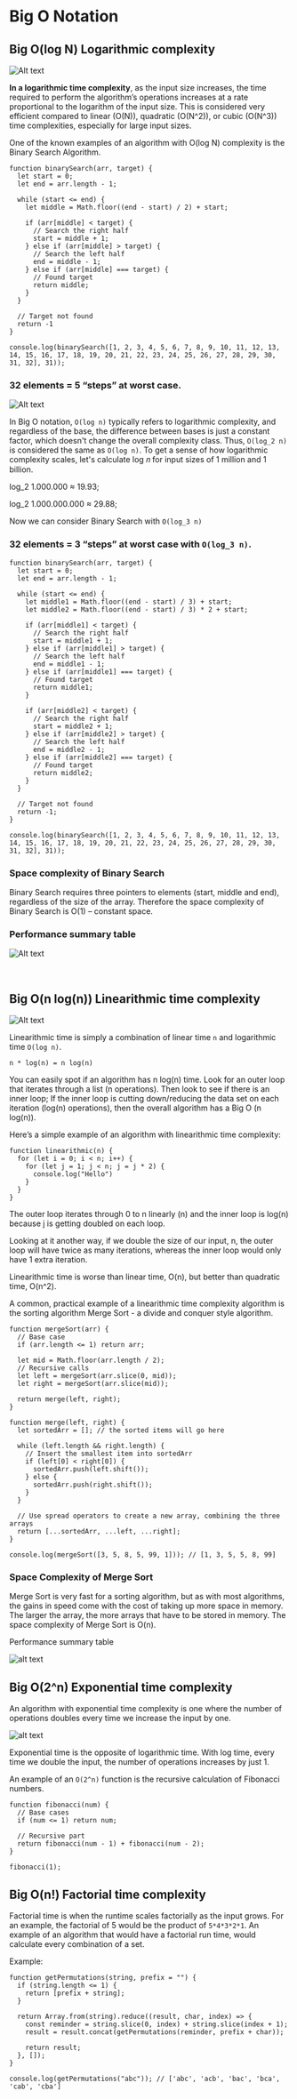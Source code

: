 # Big O Notation

## Big O(log N) Logarithmic complexity

![Alt text](https://media.geeksforgeeks.org/wp-content/cdn-uploads/20220812122843/Logarithmic-time-complexity-blog-1.jpg "a title")

**In a logarithmic time complexity**, as the input size increases, the time required to perform the algorithm’s operations increases at a rate proportional to the logarithm of the input size. This is considered very efficient compared to linear (O(N)), quadratic (O(N^2)), or cubic (O(N^3)) time complexities, especially for large input sizes.

One of the known examples of an algorithm with O(log N) complexity is the Binary Search Algorithm.

```
function binarySearch(arr, target) {
  let start = 0;
  let end = arr.length - 1;

  while (start <= end) {
    let middle = Math.floor((end - start) / 2) + start;

    if (arr[middle] < target) {
      // Search the right half
      start = middle + 1;
    } else if (arr[middle] > target) {
      // Search the left half
      end = middle - 1;
    } else if (arr[middle] === target) {
      // Found target
      return middle;
    }
  }

  // Target not found
  return -1
}

console.log(binarySearch([1, 2, 3, 4, 5, 6, 7, 8, 9, 10, 11, 12, 13, 14, 15, 16, 17, 18, 19, 20, 21, 22, 23, 24, 25, 26, 27, 28, 29, 30, 31, 32], 31));
```

### 32 elements = 5 “steps” at worst case.

![Alt text](https://www.doabledanny.com/static/c42dbf1ed557c9c70320b7f61c577df7/2.png "a title")

In Big O notation, `O(log n)` typically refers to logarithmic complexity, and regardless of the base, the difference between bases is just a constant factor, which doesn't change the overall complexity class. Thus, `O(log_2 n)` is considered the same as `O(log n)`.
To get a sense of how logarithmic complexity scales, let's calculate log ⁡𝑛 for input sizes of 1 million and 1 billion.

log_2 1.000.000 ≈ 19.93;

log_2 1.000.000.000 ≈ 29.88;

Now we can consider Binary Search with `O(log_3 n)`

### 32 elements = 3 “steps” at worst case with `O(log_3 n)`.

```
function binarySearch(arr, target) {
  let start = 0;
  let end = arr.length - 1;

  while (start <= end) {
    let middle1 = Math.floor((end - start) / 3) + start;
    let middle2 = Math.floor((end - start) / 3) * 2 + start;

    if (arr[middle1] < target) {
      // Search the right half
      start = middle1 + 1;
    } else if (arr[middle1] > target) {
      // Search the left half
      end = middle1 - 1;
    } else if (arr[middle1] === target) {
      // Found target
      return middle1;
    }

    if (arr[middle2] < target) {
      // Search the right half
      start = middle2 + 1;
    } else if (arr[middle2] > target) {
      // Search the left half
      end = middle2 - 1;
    } else if (arr[middle2] === target) {
      // Found target
      return middle2;
    }
  }

  // Target not found
  return -1;
}

console.log(binarySearch([1, 2, 3, 4, 5, 6, 7, 8, 9, 10, 11, 12, 13, 14, 15, 16, 17, 18, 19, 20, 21, 22, 23, 24, 25, 26, 27, 28, 29, 30, 31, 32], 31));
```

### Space complexity of Binary Search

Binary Search requires three pointers to elements (start, middle and end), regardless of the size of the array. Therefore the space complexity of Binary Search is O(1) – constant space.

### Performance summary table

![Alt text](https://www.doabledanny.com/static/91fbf40689fbdf195daefe5137621948/a9693/3.png "a title")

<br />

## Big O(n log(n)) Linearithmic time complexity

![Alt text](https://miro.medium.com/v2/resize:fit:1358/1*dWet_YU-5072Kcko7LzsuQ.jpeg "a title")

Linearithmic time is simply a combination of linear time `n` and logarithmic time `O(log n)`.

`n * log(n) = n log(n)`

You can easily spot if an algorithm has n log(n) time. Look for an outer loop that iterates through a list (n operations). Then look to see if there is an inner loop; If the inner loop is cutting down/reducing the data set on each iteration (log(n) operations), then the overall algorithm has a Big O (n log(n)).

Here’s a simple example of an algorithm with linearithmic time complexity:

```
function linearithmic(n) {
  for (let i = 0; i < n; i++) {
    for (let j = 1; j < n; j = j * 2) {
      console.log("Hello")
    }
  }
}
```

The outer loop iterates through 0 to n linearly (n) and the inner loop is log(n) because j is getting doubled on each loop.

Looking at it another way, if we double the size of our input, n, the outer loop will have twice as many iterations, whereas the inner loop would only have 1 extra iteration.

Linearithmic time is worse than linear time, O(n), but better than quadratic time, O(n^2).

A common, practical example of a linearithmic time complexity algorithm is the sorting algorithm Merge Sort - a divide and conquer style algorithm.

```
function mergeSort(arr) {
  // Base case
  if (arr.length <= 1) return arr;

  let mid = Math.floor(arr.length / 2);
  // Recursive calls
  let left = mergeSort(arr.slice(0, mid));
  let right = mergeSort(arr.slice(mid));

  return merge(left, right);
}

function merge(left, right) {
  let sortedArr = []; // the sorted items will go here

  while (left.length && right.length) {
    // Insert the smallest item into sortedArr
    if (left[0] < right[0]) {
      sortedArr.push(left.shift());
    } else {
      sortedArr.push(right.shift());
    }
  }

  // Use spread operators to create a new array, combining the three arrays
  return [...sortedArr, ...left, ...right];
}

console.log(mergeSort([3, 5, 8, 5, 99, 1])); // [1, 3, 5, 5, 8, 99]
```

### Space Complexity of Merge Sort

Merge Sort is very fast for a sorting algorithm, but as with most algorithms, the gains in speed come with the cost of taking up more space in memory. The larger the array, the more arrays that have to be stored in memory.
The space complexity of Merge Sort is O(n).

Performance summary table

![alt text](https://www.doabledanny.com/static/07bb2f1355bef36bef1c768a471a6e84/93d59/7.jpg)

## Big O(2^n) Exponential time complexity

An algorithm with exponential time complexity is one where the number of operations doubles every time we increase the input by one.

![alt text](https://www.doabledanny.com/static/445d073812759c19aa9b83d6ff239355/93d59/4.jpg)

Exponential time is the opposite of logarithmic time. With log time, every time we double the input, the number of operations increases by just 1.

An example of an `O(2^n)` function is the recursive calculation of Fibonacci numbers.

```
function fibonacci(num) {
  // Base cases
  if (num <= 1) return num;

  // Recursive part
  return fibonacci(num - 1) + fibonacci(num - 2);
}

fibonacci(1);
```

## Big O(n!) Factorial time complexity

Factorial time is when the runtime scales factorially as the input grows. For an example, the factorial of 5 would be the product of `5*4*3*2*1`. An example of an algorithm that would have a factorial run time, would calculate every combination of a set.

Example:

```
function getPermutations(string, prefix = "") {
  if (string.length <= 1) {
    return [prefix + string];
  }

  return Array.from(string).reduce((result, char, index) => {
    const reminder = string.slice(0, index) + string.slice(index + 1);
    result = result.concat(getPermutations(reminder, prefix + char));

    return result;
  }, []);
}

console.log(getPermutations("abc")); // ['abc', 'acb', 'bac', 'bca', 'cab', 'cba']
```

